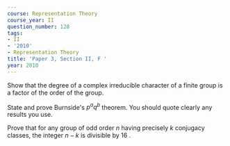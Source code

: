```yaml
---
course: Representation Theory
course_year: II
question_number: 128
tags:
- II
- '2010'
- Representation Theory
title: 'Paper 3, Section II, F '
year: 2010
---
```




Show that the degree of a complex irreducible character of a finite group is a factor of the order of the group.

State and prove Burnside's $p^{a} q^{b}$ theorem. You should quote clearly any results you use.

Prove that for any group of odd order $n$ having precisely $k$ conjugacy classes, the integer $n-k$ is divisible by 16 .